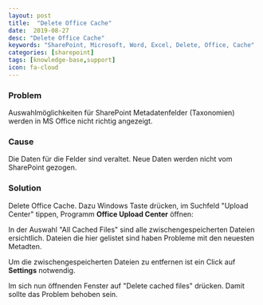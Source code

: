 ```yaml
---
layout: post
title:  "Delete Office Cache"
date:  2019-08-27
desc: "Delete Office Cache"
keywords: "SharePoint, Microsoft, Word, Excel, Delete, Office, Cache"
categories: [sharepoint]
tags: [knowledge-base,support]
icon: fa-cloud
---
```


### Problem
Auswahlmöglichkeiten für SharePoint Metadatenfelder (Taxonomien) werden in MS Office nicht richtig angezeigt.
### Cause
Die Daten für die Felder sind veraltet. Neue Daten werden nicht vom SharePoint gezogen.
### Solution

Delete Office Cache. Dazu Windows Taste drücken, im Suchfeld "Upload Center" tippen, Programm **Office Upload Center** öffnen:

 

In der Auswahl "All Cached Files" sind alle zwischengespeicherten Dateien ersichtlich. Dateien die hier gelistet sind haben Probleme mit den neuesten Metadten.

Um die zwischengespeicherten Dateien zu entfernen ist ein Click auf **Settings** notwendig.

 

Im sich nun öffnenden Fenster auf "Delete cached files" drücken. Damit sollte das Problem behoben sein.
